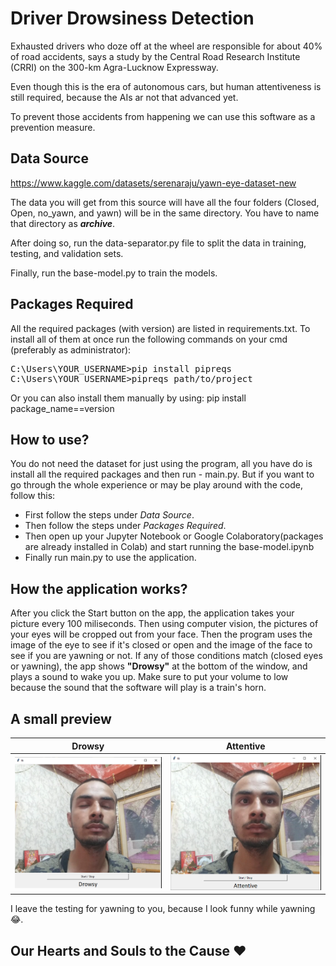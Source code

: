 # Driver Drowsiness Detection

Exhausted drivers who doze off at the wheel are responsible for about 40% of road accidents, says a study by the Central Road Research Institute (CRRI) on the 300-km Agra-Lucknow Expressway.

Even though this is the era of autonomous cars, but human attentiveness is still required, because the AIs ar not that advanced yet.

To prevent those accidents from happening we can use this software as a prevention measure.

## Data Source
https://www.kaggle.com/datasets/serenaraju/yawn-eye-dataset-new

The data you will get from this source will have all the four folders (Closed, Open, no_yawn, and yawn) will be in the same directory. You have to name that directory as **_archive_**.

After doing so, run the data-separator.py file to split the data in training, testing, and validation sets.

Finally, run the base-model.py to train the models.

## Packages Required
All the required packages (with version) are listed in requirements.txt. To install all of them at once run the following commands on your cmd (preferably as administrator):

<pre>
C:\Users\YOUR_USERNAME>pip install pipreqs
C:\Users\YOUR_USERNAME>pipreqs path/to/project
</pre>

Or you can also install them manually by using: pip install package_name==version

## How to use?
You do not need the dataset for just using the program, all you have do is install all the required packages and then run - main.py.
But if you want to go through the whole experience or may be play around with the code, follow this:
- First follow the steps under _Data Source_.
- Then follow the steps under _Packages Required_.
- Then open up your Jupyter Notebook or Google Colaboratory(packages are already installed in Colab) and start running the base-model.ipynb
- Finally run main.py to use the application.

## How the application works?
After you click the Start button on the app, the application takes your picture every 100 miliseconds. Then using computer vision, the pictures of your eyes will be cropped out from your face. Then the program uses the image of the eye to see if it's closed or open and the image of the face to see if you are yawning or not. If any of those conditions match (closed eyes or yawning), the app shows **"Drowsy"** at the bottom of the window, and plays a sound to wake you up. Make sure to put your volume to low because the sound that the software will play is a train's horn.

## A small preview
Drowsy                                                                                                                                           |  Attentive
:-------------------------------------------------------------------------------------------------------------------------------------------------:|:-------------------------:
![Drowsy](https://github.com/codewithpandey/driver-drowsiness-detection/blob/9b84f3517c865d7dd3d971aa4983aacfe898da64/images/drowsy.PNG?raw=true)  |  ![Attentive](https://github.com/codewithpandey/driver-drowsiness-detection/blob/9b84f3517c865d7dd3d971aa4983aacfe898da64/images/attentive.PNG?raw=true)

I leave the testing for yawning to you, because I look funny while yawning 😂.

## Our Hearts and Souls to the Cause ❤
